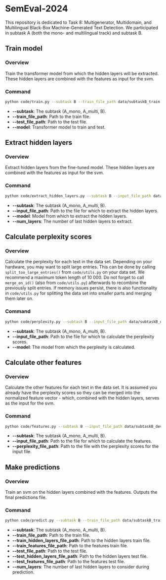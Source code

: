 # SemEval-2024
This repository is dedicated to Task 8: Multigenerator, Multidomain, and Multilingual Black-Box Machine-Generated Text Detection.
We participated in subtask A (both the mono- and multilingual track) and subtask B. 

## Train model

### Overview
Train the transformer model from which the hidden layers will be extracted.
These hidden layers are combined with the features as input for the svm.

### Command

```sh
python code/train.py --subtask B --train_file_path data/subtaskB_train.jsonl --test_file_path data/subtaskB_dev.jsonl --model FacebookAI/xlm-roberta-base
```

- **--subtask**: The subtask (A_mono, A_multi, B).
- **--train_file_path**: Path to the train file.
- **--test_file_path**: Path to the test file.
- **--model**: Transformer model to train and test.

## Extract hidden layers

### Overview
Extract hidden layers from the fine-tuned model.
These hidden layers are combined with the features as input for the svm.

### Command

```sh
python code/extract_hidden_layers.py --subtask B --input_file_path data/subtaskB_dev.jsonl --model FacebookAI/xlm-roberta-base/subtaskB/0/best/ --num_layers 4
```

- **--subtask**: The subtask (A_mono, A_multi, B).
- **--input_file_path**: Path to the file for which to extract the hidden layers.
- **--model**: Model from which to extract the hidden layers.
- **--num_layers**: The number of last hidden layers to extract.

## Calculate perplexity scores

### Overview
Calculate the perplexity for each text in the data set.
Depending on your hardware, you may want to split large entries. This can be done by calling
```split_too_large_entries()``` from ```code/utils.py``` on your data set. We recommend a maximum token length of 10 000. Do not forget
to call ```merge_on_id()``` (also from ```code/utils.py```) afterwards to recombine the previously split entries. If memory issues persist, there is also functionality in ```code/utils.py``` for splitting the data set into smaller parts and merging them later on.

### Command

```sh
python code/perplexity.py --subtask B --input_file_path data/subtaskB_dev.jsonl --model openai-community/gpt2-xl  
```

- **--subtask**: The subtask (A_mono, A_multi, B).
- **--input_file_path**: Path to the file for which to calculate the perplexity scores.
- **--model**: The model from which the perplexity is calculated.

## Calculate other features

### Overview
Calculate the other features for each text in the data set. It is assumed you already have the perplexity scores so they can be merged into the normalized feature vector - which, combined with the hidden layers, serves as the input for the svm. 

### Command

```sh
python code/features.py --subtask B --input_file_path data/subtaskB_dev.jsonl --perplexity_file_path perplexities_data-subtaskB_dev.jsonl
```

- **--subtask**: The subtask (A_mono, A_multi, B).
- **--input_file_path**: Path to the file for which to calculate the features.
- **--perplexity_file_path**: Path to the file with the perplexity scores for the input file.

## Make predictions

### Overview
Train an svm on the hidden layers combined with the features.
Outputs the final predictions file.

### Command

```sh
python code/predict.py --subtask B --train_file_path data/subtaskB_train.jsonl --train_hidden_layers_file_path hidden_layers_data-subtaskB_train.jsonl --train_features_file_path features_data-subtaskB_train.jsonl --test_file_path data/subtaskB_dev.jsonl --test_hidden_layers_file_path hidden_layers_data-subtaskB_dev.jsonl --test_features_file_path features_data-subtaskB_dev.jsonl --num_layers 2 
```

- **--subtask**: The subtask (A_mono, A_multi, B).
- **--train_file_path**: Path to the train file.
- **--train_hidden_layers_file_path**: Path to the hidden layers train file.
- **--train_features_file_path**: Path to the features train file.
- **--test_file_path**: Path to the test file.
- **--test_hidden_layers_file_path**: Path to the hidden layers test file.
- **--test_features_file_path**: Path to the features test file.
- **--num_layers**: The number of last hidden layers to consider during prediction.
